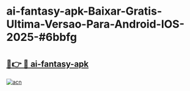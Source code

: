 # ai-fantasy-apk-Baixar-Gratis-Ultima-Versao-Para-Android-IOS-2025-#6bbfg

# <h2><a href="https://ainizakaria.my?title=ai-fantasy-apk&ref=24M">🔗👉 🔴 ai-fantasy-apk</a></h2>

[![acn](https://github.com/user-attachments/assets/0f9c940e-d8b0-45ae-aac7-cd30a18b3e1c)](https://ainizakaria.my?title=ai-fantasy-apk&ref=24M)

